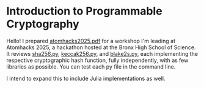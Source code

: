 # Introduction to Programmable Cryptography
Hello! I prepared [atomhacks2025.pdf](https://github.com/rizwankaz/atomhacks2025/blob/main/atomhacks2025.pdf) for a workshop I'm leading at Atomhacks 2025, a hackathon hosted at the Bronx High School of Science. It reviews [sha256.py](https://github.com/rizwankaz/atomhacks2025/blob/main/sha256.py), [keccak256.py](https://github.com/rizwankaz/atomhacks2025/blob/main/keccak256.py), and [blake2s.py](https://github.com/rizwankaz/atomhacks2025/blob/main/blake2s.py), each implementing the respective cryptographic hash function, fully independently, with as few libraries as possible. You can test each py file in the command line.

I intend to expand this to include Julia implementations as well.
